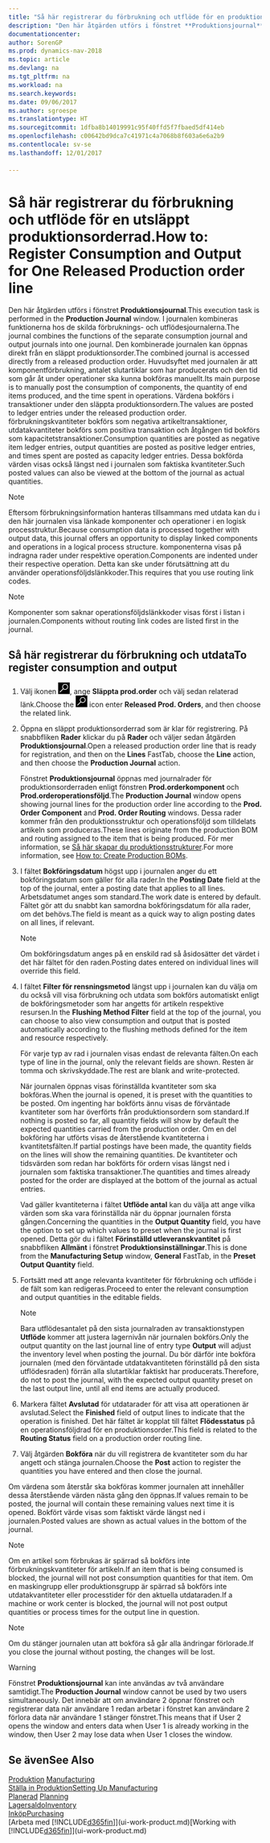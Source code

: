 ```yaml
---
title: "Så här registrerar du förbrukning och utflöde för en produktionsorder"
description: "Den här åtgärden utförs i fönstret **Produktionsjournal**. I journalen kombineras funktionerna hos de skilda förbruknings- och utflödesjournalerna. Den kombinerade journalen kan öppnas direkt från en släppt produktionsorder. Huvudsyftet med journalen är att komponentförbrukning, antalet slutartiklar som har producerats och den tid som går åt under operationer ska kunna bokföras manuellt."
documentationcenter: 
author: SorenGP
ms.prod: dynamics-nav-2018
ms.topic: article
ms.devlang: na
ms.tgt_pltfrm: na
ms.workload: na
ms.search.keywords: 
ms.date: 09/06/2017
ms.author: sgroespe
ms.translationtype: HT
ms.sourcegitcommit: 1dfba8b14019991c95f40ffd5f7fbaed5df414eb
ms.openlocfilehash: c00642bd9dca7c41971c4a7068b8f603a6e6a2b9
ms.contentlocale: sv-se
ms.lasthandoff: 12/01/2017

---
```

# <a name="how-to-register-consumption-and-output-for-one-released-production-order-line"></a><span data-ttu-id="04dc7-106">Så här registrerar du förbrukning och utflöde för en utsläppt produktionsorderrad.</span><span class="sxs-lookup"><span data-stu-id="04dc7-106">How to: Register Consumption and Output for One Released Production order line</span></span>
<span data-ttu-id="04dc7-107">Den här åtgärden utförs i fönstret **Produktionsjournal**.</span><span class="sxs-lookup"><span data-stu-id="04dc7-107">This execution task is performed in the **Production Journal** window.</span></span> <span data-ttu-id="04dc7-108">I journalen kombineras funktionerna hos de skilda förbruknings- och utflödesjournalerna.</span><span class="sxs-lookup"><span data-stu-id="04dc7-108">The journal combines the functions of the separate consumption journal and output journals into one journal.</span></span> <span data-ttu-id="04dc7-109">Den kombinerade journalen kan öppnas direkt från en släppt produktionsorder.</span><span class="sxs-lookup"><span data-stu-id="04dc7-109">The combined journal is accessed directly from a released production order.</span></span> <span data-ttu-id="04dc7-110">Huvudsyftet med journalen är att komponentförbrukning, antalet slutartiklar som har producerats och den tid som går åt under operationer ska kunna bokföras manuellt.</span><span class="sxs-lookup"><span data-stu-id="04dc7-110">Its main purpose is to manually post the consumption of components, the quantity of end items produced, and the time spent in operations.</span></span> <span data-ttu-id="04dc7-111">Värdena bokförs i transaktioner under den släppta produktionsordern.</span><span class="sxs-lookup"><span data-stu-id="04dc7-111">The values are posted to ledger entries under the released production order.</span></span> <span data-ttu-id="04dc7-112">förbrukningskvantiteter bokförs som negativa artikeltransaktioner, utdatakvantiteter bokförs som positiva transaktion och åtgången tid bokförs som kapacitetstransaktioner.</span><span class="sxs-lookup"><span data-stu-id="04dc7-112">Consumption quantities are posted as negative item ledger entries, output quantities are posted as positive ledger entries, and times spent are posted as capacity ledger entries.</span></span> <span data-ttu-id="04dc7-113">Dessa bokförda värden visas också längst ned i journalen som faktiska kvantiteter.</span><span class="sxs-lookup"><span data-stu-id="04dc7-113">Such posted values can also be viewed at the bottom of the journal as actual quantities.</span></span>  

> [!NOTE]  
>  <span data-ttu-id="04dc7-114">Eftersom förbrukningsinformation hanteras tillsammans med utdata kan du i den här journalen visa länkade komponenter och operationer i en logisk processtruktur.</span><span class="sxs-lookup"><span data-stu-id="04dc7-114">Because consumption data is processed together with output data, this journal offers an opportunity to display linked components and operations in a logical process structure.</span></span> <span data-ttu-id="04dc7-115">komponenterna visas på indragna rader under respektive operation.</span><span class="sxs-lookup"><span data-stu-id="04dc7-115">Components are indented under their respective operation.</span></span> <span data-ttu-id="04dc7-116">Detta kan ske under förutsättning att du använder operationsföljdslänkkoder.</span><span class="sxs-lookup"><span data-stu-id="04dc7-116">This requires that you use routing link codes.</span></span>  

> [!NOTE]  
>  <span data-ttu-id="04dc7-117">Komponenter som saknar operationsföljdslänkkoder visas först i listan i journalen.</span><span class="sxs-lookup"><span data-stu-id="04dc7-117">Components without routing link codes are listed first in the journal.</span></span>  

## <a name="to-register-consumption-and-output"></a><span data-ttu-id="04dc7-118">Så här registrerar du förbrukning och utdata</span><span class="sxs-lookup"><span data-stu-id="04dc7-118">To register consumption and output</span></span>  
1.  <span data-ttu-id="04dc7-119">Välj ikonen ![Söka efter sida eller rapport](media/ui-search/search_small.png "ikonen Söka efter sida eller rapport"), ange **Släppta prod.order** och välj sedan relaterad länk.</span><span class="sxs-lookup"><span data-stu-id="04dc7-119">Choose the ![Search for Page or Report](media/ui-search/search_small.png "Search for Page or Report icon") icon enter **Released Prod. Orders**, and then choose the related link.</span></span>  
2.  <span data-ttu-id="04dc7-120">Öppna en släppt produktionsorderrad som är klar för registrering. På snabbfliken **Rader** klickar du på **Rader** och väljer sedan åtgärden **Produktionsjournal**.</span><span class="sxs-lookup"><span data-stu-id="04dc7-120">Open a released production order line that is ready for registration, and then on the **Lines** FastTab, choose the **Line** action, and then choose the **Production Journal** action.</span></span>  

    <span data-ttu-id="04dc7-121">Fönstret **Produktionsjournal** öppnas med journalrader för produktionsorderraden enligt fönstren **Prod.orderkomponent** och **Prod.orderoperationsföljd**.</span><span class="sxs-lookup"><span data-stu-id="04dc7-121">The **Production Journal** window opens showing journal lines for the production order line according to the **Prod. Order Component** and **Prod. Order Routing** windows.</span></span> <span data-ttu-id="04dc7-122">Dessa rader kommer från den produktionsstruktur och operationsföljd som tilldelats artikeln som produceras.</span><span class="sxs-lookup"><span data-stu-id="04dc7-122">These lines originate from the production BOM and routing assigned to the item that is being produced.</span></span> <span data-ttu-id="04dc7-123">För mer information, se [Så här skapar du produktionsstrukturer](production-how-to-create-routings.md).</span><span class="sxs-lookup"><span data-stu-id="04dc7-123">For more information, see [How to: Create Production BOMs](production-how-to-create-routings.md).</span></span>  

3.  <span data-ttu-id="04dc7-124">I fältet **Bokföringsdatum** högst upp i journalen anger du ett bokföringsdatum som gäller för alla rader.</span><span class="sxs-lookup"><span data-stu-id="04dc7-124">In the **Posting Date** field at the top of the journal, enter a posting date that applies to all lines.</span></span> <span data-ttu-id="04dc7-125">Arbetsdatumet anges som standard.</span><span class="sxs-lookup"><span data-stu-id="04dc7-125">The work date is entered by default.</span></span> <span data-ttu-id="04dc7-126">Fältet gör att du snabbt kan samordna bokföringsdatum för alla rader, om det behövs.</span><span class="sxs-lookup"><span data-stu-id="04dc7-126">The field is meant as a quick way to align posting dates on all lines, if relevant.</span></span>  

    > [!NOTE]  
    >  <span data-ttu-id="04dc7-127">Om bokföringsdatum anges på en enskild rad så åsidosätter det värdet i det här fältet för den raden.</span><span class="sxs-lookup"><span data-stu-id="04dc7-127">Posting dates entered on individual lines will override this field.</span></span>  

4.  <span data-ttu-id="04dc7-128">I fältet **Filter för rensningsmetod** längst upp i journalen kan du välja om du också vill visa förbrukning och utdata som bokförs automatiskt enligt de bokföringsmetoder som har angetts för artikeln respektive resursen.</span><span class="sxs-lookup"><span data-stu-id="04dc7-128">In the **Flushing Method Filter** field at the top of the journal, you can choose to also view consumption and output that is posted automatically according to the flushing methods defined for the item and resource respectively.</span></span>  

    <span data-ttu-id="04dc7-129">För varje typ av rad i journalen visas endast de relevanta fälten.</span><span class="sxs-lookup"><span data-stu-id="04dc7-129">On each type of line in the journal, only the relevant fields are shown.</span></span> <span data-ttu-id="04dc7-130">Resten är tomma och skrivskyddade.</span><span class="sxs-lookup"><span data-stu-id="04dc7-130">The rest are blank and write-protected.</span></span>  

    <span data-ttu-id="04dc7-131">När journalen öppnas visas förinställda kvantiteter som ska bokföras.</span><span class="sxs-lookup"><span data-stu-id="04dc7-131">When the journal is opened, it is preset with the quantities to be posted.</span></span> <span data-ttu-id="04dc7-132">Om ingenting har bokförts ännu visas de förväntade kvantiteter som har överförts från produktionsordern som standard.</span><span class="sxs-lookup"><span data-stu-id="04dc7-132">If nothing is posted so far, all quantity fields will show by default the expected quantities carried from the production order.</span></span> <span data-ttu-id="04dc7-133">Om en del bokföring har utförts visas de återstående kvantiteterna i kvantitetsfälten.</span><span class="sxs-lookup"><span data-stu-id="04dc7-133">If partial postings have been made, the quantity fields on the lines will show the remaining quantities.</span></span> <span data-ttu-id="04dc7-134">De kvantiteter och tidsvärden som redan har bokförts för ordern visas längst ned i journalen som faktiska transaktioner.</span><span class="sxs-lookup"><span data-stu-id="04dc7-134">The quantities and times already posted for the order are displayed at the bottom of the journal as actual entries.</span></span>  

    <span data-ttu-id="04dc7-135">Vad gäller kvantiteterna i fältet **Utflöde antal** kan du välja att ange vilka värden som ska vara förinställda när du öppnar journalen första gången.</span><span class="sxs-lookup"><span data-stu-id="04dc7-135">Concerning the quantities in the **Output Quantity** field, you have the option to set up which values to preset when the journal is first opened.</span></span> <span data-ttu-id="04dc7-136">Detta gör du i fältet **Förinställd utleveranskvantitet** på snabbfliken **Allmänt** i fönstret **Produktionsinställningar**.</span><span class="sxs-lookup"><span data-stu-id="04dc7-136">This is done from the **Manufacturing Setup** window, **General** FastTab, in the **Preset Output Quantity** field.</span></span> 

5.  <span data-ttu-id="04dc7-137">Fortsätt med att ange relevanta kvantiteter för förbrukning och utflöde i de fält som kan redigeras.</span><span class="sxs-lookup"><span data-stu-id="04dc7-137">Proceed to enter the relevant consumption and output quantities in the editable fields.</span></span>  

    > [!NOTE]  
    >  <span data-ttu-id="04dc7-138">Bara utflödesantalet på den sista journalraden av transaktionstypen **Utflöde** kommer att justera lagernivån när journalen bokförs.</span><span class="sxs-lookup"><span data-stu-id="04dc7-138">Only the output quantity on the last journal line of entry type **Output** will adjust the inventory level when posting the journal.</span></span> <span data-ttu-id="04dc7-139">Du bör därför inte bokföra journalen (med den förväntade utdatakvantiteten förinställd på den sista utflödesraden) förrän alla slutartiklar faktiskt har producerats.</span><span class="sxs-lookup"><span data-stu-id="04dc7-139">Therefore, do not to post the journal, with the expected output quantity preset on the last output line, until all end items are actually produced.</span></span>  

6.  <span data-ttu-id="04dc7-140">Markera fältet **Avslutad** för utdatarader för att visa att operationen är avslutad.</span><span class="sxs-lookup"><span data-stu-id="04dc7-140">Select the **Finished** field of output lines to indicate that the operation is finished.</span></span> <span data-ttu-id="04dc7-141">Det här fältet är kopplat till fältet **Flödesstatus** på en operationsföljdrad för en produktionsorder.</span><span class="sxs-lookup"><span data-stu-id="04dc7-141">This field is related to the **Routing Status** field on a production order routing line.</span></span>  
7.  <span data-ttu-id="04dc7-142">Välj åtgärden **Bokföra** när du vill registrera de kvantiteter som du har angett och stänga journalen.</span><span class="sxs-lookup"><span data-stu-id="04dc7-142">Choose the **Post** action to register the quantities you have entered and then close the journal.</span></span>  

<span data-ttu-id="04dc7-143">Om värdena som återstår ska bokföras kommer journalen att innehåller dessa återstående värden nästa gång den öppnas.</span><span class="sxs-lookup"><span data-stu-id="04dc7-143">If values remain to be posted, the journal will contain these remaining values next time it is opened.</span></span> <span data-ttu-id="04dc7-144">Bokfört värde visas som faktiskt värde längst ned i journalen.</span><span class="sxs-lookup"><span data-stu-id="04dc7-144">Posted values are shown as actual values in the bottom of the journal.</span></span>  

> [!NOTE]  
>  <span data-ttu-id="04dc7-145"> Om en artikel som förbrukas är spärrad så bokförs inte förbrukningskvantiteter för artikeln.</span><span class="sxs-lookup"><span data-stu-id="04dc7-145">If an item that is being consumed is blocked, the journal will not post consumption quantities for that item.</span></span> <span data-ttu-id="04dc7-146">Om en maskingrupp eller produktionsgrupp är spärrad så bokförs inte utdatakvantiteter eller processtider för den aktuella utdataraden.</span><span class="sxs-lookup"><span data-stu-id="04dc7-146">If a machine or work center is blocked, the journal will not post output quantities or process times for the output line in question.</span></span>  

> [!NOTE]  
>  <span data-ttu-id="04dc7-147">Om du stänger journalen utan att bokföra så går alla ändringar förlorade.</span><span class="sxs-lookup"><span data-stu-id="04dc7-147">If you close the journal without posting, the changes will be lost.</span></span>  

> [!WARNING]  
>  <span data-ttu-id="04dc7-148">Fönstret **Produktionsjournal** kan inte användas av två användare samtidigt.</span><span class="sxs-lookup"><span data-stu-id="04dc7-148">The **Production Journal** window cannot be used by two users simultaneously.</span></span> <span data-ttu-id="04dc7-149">Det innebär att om användare 2 öppnar fönstret och registrerar data när användare 1 redan arbetar i fönstret kan användare 2 förlora data när användare 1 stänger fönstret.</span><span class="sxs-lookup"><span data-stu-id="04dc7-149">This means that if User 2 opens the window and enters data when User 1 is already working in the window, then User 2 may lose data when User 1 closes the window.</span></span>  

## <a name="see-also"></a><span data-ttu-id="04dc7-150">Se även</span><span class="sxs-lookup"><span data-stu-id="04dc7-150">See Also</span></span>  
<span data-ttu-id="04dc7-151">[Produktion](production-manage-manufacturing.md)  </span><span class="sxs-lookup"><span data-stu-id="04dc7-151">[Manufacturing](production-manage-manufacturing.md)  </span></span>  
[<span data-ttu-id="04dc7-152">Ställa in Produktion</span><span class="sxs-lookup"><span data-stu-id="04dc7-152">Setting Up Manufacturing</span></span>](production-configure-production-processes.md)  
<span data-ttu-id="04dc7-153">[Planerad](production-planning.md)    </span><span class="sxs-lookup"><span data-stu-id="04dc7-153">[Planning](production-planning.md)    </span></span>  
[<span data-ttu-id="04dc7-154">Lagersaldo</span><span class="sxs-lookup"><span data-stu-id="04dc7-154">Inventory</span></span>](inventory-manage-inventory.md)  
[<span data-ttu-id="04dc7-155">Inköp</span><span class="sxs-lookup"><span data-stu-id="04dc7-155">Purchasing</span></span>](purchasing-manage-purchasing.md)  
<span data-ttu-id="04dc7-156">[Arbeta med [!INCLUDE[d365fin](includes/d365fin_md.md)]](ui-work-product.md)</span><span class="sxs-lookup"><span data-stu-id="04dc7-156">[Working with [!INCLUDE[d365fin](includes/d365fin_md.md)]](ui-work-product.md)</span></span>

